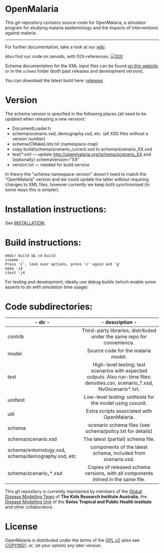 OpenMalaria
============

This git-repository contains source-code for OpenMalaria, a simulator program
for studying malaria epidemiology and the impacts of interventions against
malaria.

------

For further documentation, take a look at our
[wiki](https://github.com/SwissTPH/openmalaria/wiki).

Also find our code on zenodo, with DOI-references:
[![DOI](https://zenodo.org/badge/DOI/10.5281/zenodo.10534022.svg)](https://doi.org/10.5281/zenodo.10534022)



Schema documentation for the XML input files can be found
[on this website](https://swisstph.github.io/openmalaria/intro.html)
or in the `schema` folder (both past releases and development version).

You can download the latest build here:
[releases](https://github.com/SwissTPH/openmalaria/releases)

Version
======

The schema version is specified in the following places (all need to be updated
when releasing a new version):

*   DocumentLoader.h
*   schema/scenario.xsd, demography.xsd, etc. (all XSD files without a version number)
*   schema/CMakeLists.txt (namespace-map)
*   copy build/schema/scenario_current.xsd to schema/scenario_XX.xsd
*   test/*.xml — update http://openmalaria.org/schema/scenario_XX and (optionally) schemaVersion="XX"
*   version.txt — needed for build service

In theory the "schema namespace version" doesn't need to match the "OpenMalaria"
version and we could update the latter without requiring changes to XML files,
however currently we keep both synchronised (in some ways this is simpler).


Installation instructions:
==================
See [INSTALLATION](https://github.com/SwissTPH/openmalaria/wiki/UserGuide).

Build instructions:
===================

```
mkdir build && cd build
ccmake ..
Press 'c', look over options, press 'c' again and 'g'
make -j4
ctest -j4
```

For testing and development, ideally use debug builds (which enable some
asserts to do with simulation time usage).

Code subdirectories:
=============
|- dir    -|- description -|
|----------|:-------------------------------------------------------------------------:|
| contrib | Third-party libraries, distributed under the same repo for convenience.   |
| model   | Source code for the malaria model.                                        |
| test    | High-level testing: test scenarios with expected outputs. Also run-time files: densities.csv, scenario_?.xsd, Nv0scenario*.txt. |
| unittest| Low-level testing: unittests for the model using cxxunit. |
| util    | Extra scripts associated with OpenMalaria. |
| schema  | scenario schema files (see schema/policy.txt for details) |
| schema/scenario.xsd | The latest (partial) schema file. |
| schema/entomology.xsd, schema/demography.xsd, etc | components of the latest schema, included from scenario.xsd. |
| schema/scenario_*.xsd | Copies of released schema versions, with all components inlined in the same file. |

This git repository is currently maintained by members of the [Global Disease Modelling Team](https://www.thekids.org.au/our-research/early-environment/infection-and-vaccines/global-disease-modelling/) of __The Kids Research Institute Australia__,  the [Disease Modelling Unit](https://www.swisstph.ch/en/about/eph/disease-modelling/) of the __Swiss Tropical and Public Health institute__ and other collaborators.


License
=====

OpenMalaria is distributed under the terms of the
[GPL v2](http://opensource.org/licenses/GPL-2.0) (also see [COPYING](COPYING)),
or, (at your option) any later version.
